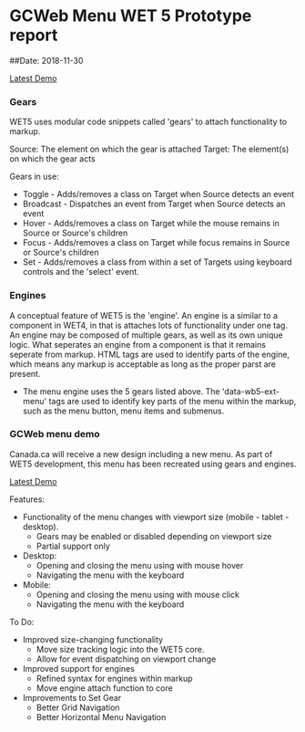 # GCWeb Menu WET 5 Prototype report

##Date: 2018-11-30

[Latest Demo](../stacks/docs/gcweb-v3-menu.html)

### Gears

WET5 uses modular code snippets called 'gears' to attach functionality to markup.

Source: The element on which the gear is attached
Target: The element(s) on which the gear acts

Gears in use:

- Toggle - Adds/removes a class on Target when Source detects an event
- Broadcast - Dispatches an event from Target when Source detects an event
- Hover - Adds/removes a class on Target while the mouse remains in Source or Source's children
- Focus - Adds/removes a class on Target while focus remains in Source or Source's children
- Set - Adds/removes a class from within a set of Targets using keyboard controls and the 'select' event.

### Engines

A conceptual feature of WET5 is the 'engine'. An engine is a similar to a component in WET4, in that is attaches lots of functionality under one tag. An engine may be composed of multiple gears, as well as its own unique logic. What seperates an engine from a component is that it remains seperate from markup. HTML tags are used to identify parts of the engine, which means any markup is acceptable as long as the proper parst are present.

- The menu engine uses the 5 gears listed above. The 'data-wb5-ext-menu' tags are used to identify key parts of the menu within the markup, such as the menu button, menu items and submenus.

### GCWeb menu demo

Canada.ca will receive a new design including a new menu. As part of WET5 development, this menu has been recreated using gears and engines. 

[Latest Demo](../stacks/docs/gcweb-v3-menu.html)


Features:
- Functionality of the menu changes with viewport size (mobile - tablet - desktop).
    - Gears may be enabled or disabled depending on viewport size
    - Partial support only
- Desktop:
    - Opening and closing the menu using with mouse hover
    - Navigating the menu with the keyboard
- Mobile:
    - Opening and closing the menu using with mouse click
    - Navigating the menu with the keyboard

To Do:
- Improved size-changing functionality
    - Move size tracking logic into the WET5 core.
    - Allow for event dispatching on viewport change
- Improved support for engines
    - Refined syntax for engines within markup
    - Move engine attach function to core
- Improvements to Set Gear
    - Better Grid Navigation
    - Better Horizontal Menu Navigation
